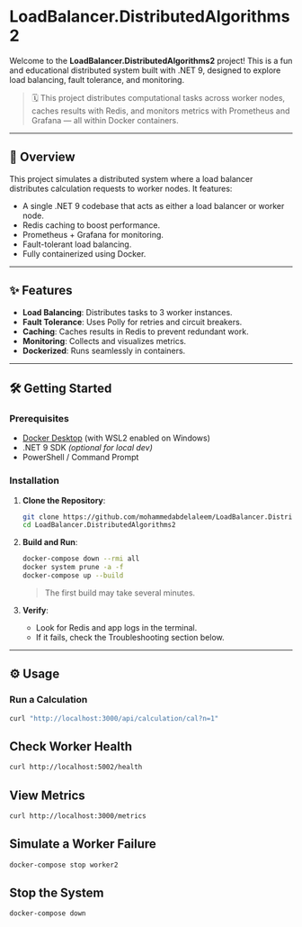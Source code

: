 # LoadBalancer.DistributedAlgorithms2

Welcome to the **LoadBalancer.DistributedAlgorithms2** project! This is a fun and educational distributed system built with .NET 9, designed to explore load balancing, fault tolerance, and monitoring.

> 🗓️ This project distributes computational tasks across worker nodes, caches results with Redis, and monitors metrics with Prometheus and Grafana — all within Docker containers.

---

## 🚀 Overview

This project simulates a distributed system where a load balancer distributes calculation requests to worker nodes. It features:

- A single .NET 9 codebase that acts as either a load balancer or worker node.
- Redis caching to boost performance.
- Prometheus + Grafana for monitoring.
- Fault-tolerant load balancing.
- Fully containerized using Docker.

---

## ✨ Features

- **Load Balancing**: Distributes tasks to 3 worker instances.
- **Fault Tolerance**: Uses Polly for retries and circuit breakers.
- **Caching**: Caches results in Redis to prevent redundant work.
- **Monitoring**: Collects and visualizes metrics.
- **Dockerized**: Runs seamlessly in containers.

---

## 🛠 Getting Started

### Prerequisites

- [Docker Desktop](https://www.docker.com/products/docker-desktop) (with WSL2 enabled on Windows)
- .NET 9 SDK *(optional for local dev)*
- PowerShell / Command Prompt

### Installation

1. **Clone the Repository**:
    ```bash
    git clone https://github.com/mohammedabdelaleem/LoadBalancer.DistributedAlgorithms2.git
    cd LoadBalancer.DistributedAlgorithms2
    ```

2. **Build and Run**:
    ```bash
    docker-compose down --rmi all
    docker system prune -a -f
    docker-compose up --build
    ```
    > The first build may take several minutes.

3. **Verify**:
    - Look for Redis and app logs in the terminal.
    - If it fails, check the Troubleshooting section below.

---

## ⚙️ Usage

### Run a Calculation

```bash
curl "http://localhost:3000/api/calculation/cal?n=1"
```

## Check Worker Health

```bash
curl http://localhost:5002/health
```


## View Metrics

```bash
curl http://localhost:3000/metrics
```

## Simulate a Worker Failure

```bash
docker-compose stop worker2
```



## Stop the System

```bash
docker-compose down
```


